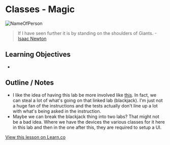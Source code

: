 # Classes - Magic

![NameOfPerson](http://i.imgur.com/ouSfJLS.jpg?1)  

> If I have seen further it is by standing on the shoulders of Giants. -[Isaac Newton](https://en.wikipedia.org/wiki/Isaac_Newton)

## Learning Objectives

* 


## Outline / Notes

*  I like the idea of having this lab be more involved like [this](https://github.com/learn-co-curriculum/swift-blackjack-lab). In fact, we can steal a lot of what's going on that linked lab (blackjack). I'm just not a huge fan of the instructions and the tests actually don't line up a lot with what's being asked in the instruction.
* Maybe we can break the blackjack thing into two labs? That might not be a bad idea. Where we have the devices the various classes for it here in this lab and then in the one after this, they are required to setup a UI.



<a href='https://learn.co/lessons/ClassesMagic' data-visibility='hidden'>View this lesson on Learn.co</a>
